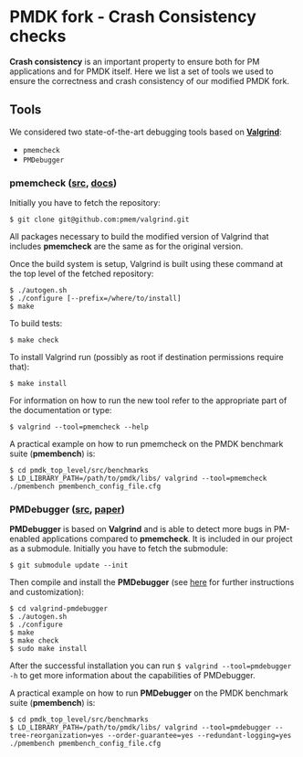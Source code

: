 # PMDK fork - Crash Consistency checks
**Crash consistency** is an important property to ensure both for PM applications and for PMDK itself.
Here we list a set of tools we used to ensure the correctness and crash consistency of our modified PMDK fork.

## Tools
We considered two state-of-the-art debugging tools based on [**Valgrind**](https://valgrind.org/):
- `pmemcheck`
- `PMDebugger`

### pmemcheck ([src](https://github.com/pmem/valgrind), [docs](https://www.intel.com/content/www/us/en/developer/articles/technical/discover-persistent-memory-programming-errors-with-pmemcheck.html))

Initially you have to fetch the repository:
```
$ git clone git@github.com:pmem/valgrind.git
```
All packages necessary to build the modified version of Valgrind that includes **pmemcheck** are the same as for the original version.

Once the build system is setup, Valgrind is built using these command at the top level of the fetched repository:
```
$ ./autogen.sh
$ ./configure [--prefix=/where/to/install]
$ make
```
To build tests:
```
$ make check
```
To install Valgrind run (possibly as root if destination permissions require that):
```
$ make install
```
For information on how to run the new tool refer to the appropriate part of the documentation or type:
```
$ valgrind --tool=pmemcheck --help
```
A practical example on how to run pmemcheck on the PMDK benchmark suite (**pmembench**) is:
```
$ cd pmdk_top_level/src/benchmarks
$ LD_LIBRARY_PATH=/path/to/pmdk/libs/ valgrind --tool=pmemcheck ./pmembench pmembench_config_file.cfg
```
### PMDebugger ([src](https://github.com/PASAUCMerced/PMDebugger), [paper](http://pasalabs.org/papers/2021/asplos21_pmdebugger_full_paper.pdf))
**PMDebugger** is based on **Valgrind** and is able to detect more bugs in PM-enabled applications compared to **pmemcheck**.
It is included in our project as a submodule. 
Initially you have to fetch the submodule:
```
$ git submodule update --init
```
Then compile and install the **PMDebugger** (see [here](https://github.com/PASAUCMerced/PMDebugger) for further instructions and customization):
```
$ cd valgrind-pmdebugger
$ ./autogen.sh
$ ./configure
$ make
$ make check
$ sudo make install 
```
After the successful installation you can run ```$ valgrind --tool=pmdebugger -h``` to get more information about the capabilities of PMDebugger.

A practical example on how to run **PMDebugger** on the PMDK benchmark suite (**pmembench**) is:
```
$ cd pmdk_top_level/src/benchmarks
$ LD_LIBRARY_PATH=/path/to/pmdk/libs/ valgrind --tool=pmdebugger --tree-reorganization=yes --order-guarantee=yes --redundant-logging=yes ./pmembench pmembench_config_file.cfg
```